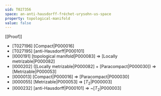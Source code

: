 ```yaml
---
uid: T027356
space: an-anti-hausdorff-fréchet-urysohn-us-space
property: topological-manifold
value: false
---
```

[[Proof]]

* [T027196] [Compact|P000016]
* [T027195] [anti-Hausdorff|P000101]
* [I000191] [topological manifold|P000083] => [Locally metrizable|P000082]
* [I000202] ([Locally metrizable|P000082] + [Paracompact|P000030]) => [Metrizable|P000053]
* [I000013] [Compact|P000016] => [Paracompact|P000030]
* [I000055] [Metrizable|P000053] => [$T_2$|P000003]
* [I000232] [anti-Hausdorff|P000101] => ~[$T_2$|P000003]

